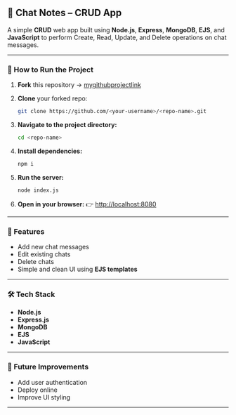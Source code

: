## 🚀 Chat Notes – CRUD App

A simple **CRUD** web app built using **Node.js**, **Express**, **MongoDB**, **EJS**, and **JavaScript** to perform Create, Read, Update, and Delete operations on chat messages.

---

### 🧭 How to Run the Project

1. **Fork** this repository → [mygithubprojectlink](mygithubprojectlink)
2. **Clone** your forked repo:

   ```bash
   git clone https://github.com/<your-username>/<repo-name>.git
   ```
3. **Navigate to the project directory:**

   ```bash
   cd <repo-name>
   ```
4. **Install dependencies:**

   ```bash
   npm i
   ```
5. **Run the server:**

   ```bash
   node index.js
   ```
6. **Open in your browser:**
   👉 [http://localhost:8080](http://localhost:8080)

---

### 🧩 Features

* Add new chat messages
* Edit existing chats
* Delete chats
* Simple and clean UI using **EJS templates**

---

### 🛠️ Tech Stack

* **Node.js**
* **Express.js**
* **MongoDB**
* **EJS**
* **JavaScript**

---

### 🌱 Future Improvements

* Add user authentication
* Deploy online
* Improve UI styling

---

